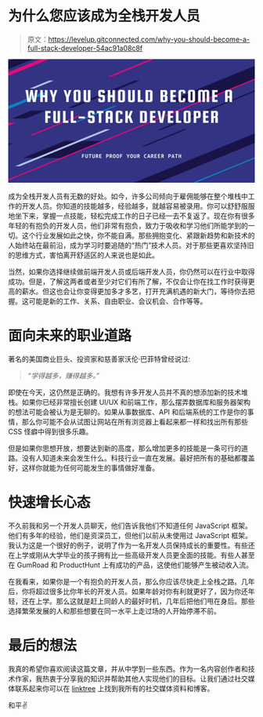 # 为什么您应该成为全栈开发人员

> 原文：<https://levelup.gitconnected.com/why-you-should-become-a-full-stack-developer-54ac91a08c8f>

![](img/9de4357994fbc3a94c85f4b6d780fe14.png)

成为全栈开发人员有无数的好处。如今，许多公司倾向于雇佣能够在整个堆栈中工作的开发人员。你知道的技能越多，经验越多，就越容易被录用。你可以舒舒服服地坐下来，掌握一点技能，轻松完成工作的日子已经一去不复返了。现在你有很多年轻的有抱负的开发人员，他们非常有抱负，致力于吸收和学习他们所能学到的一切。这个行业发展如此之快，你不能自满。那些拥抱变化、紧跟新趋势和新技术的人始终站在最前沿，成为学习时要追随的“热门”技术人员。对于那些更喜欢坚持旧的思维方式，害怕离开舒适区的人来说也是如此。

当然，如果你选择继续做前端开发人员或后端开发人员，你仍然可以在行业中取得成功。但是，了解这两者或者至少对它们有所了解，不仅会让你在找工作时获得更高的薪水。但这也会让你变得更加多才多艺，打开充满机遇的新大门，等待你去把握。这可能是新的工作、关系、自由职业、会议机会、合作等等。

# 面向未来的职业道路

著名的美国商业巨头、投资家和慈善家沃伦·巴菲特曾经说过:

> *“学得越多，赚得越多。”*

即使在今天，这仍然是正确的。我想有许多开发人员并不真的想添加新的技术堆栈。如果你已经非常擅长创建 UI/UX 和前端工作，那么摆弄数据库和服务器架构的想法可能会被认为是无聊的。如果从事数据库、API 和后端系统的工作是你的事情，那么你可能不会从试图让网站在所有浏览器上看起来都一样和找出所有那些 CSS 怪癖中得到很多乐趣。

但是如果你思想开放，想要达到新的高度，那么增加更多的技能是一条可行的道路。没有人知道未来会发生什么。科技行业一直在发展。最好把所有的基础都覆盖好，这样你就能为任何可能发生的事情做好准备。

# 快速增长心态

不久前我和另一个开发人员聊天，他们告诉我他们不知道任何 JavaScript 框架。他们有多年的经验，他们是资深员工，但他们以前从未使用过 JavaScript 框架。我认为这是一个很好的例子，说明了作为一名开发人员保持成长的重要性。有些还在上学或刚从大学毕业的孩子拥有比一些高级开发人员更全面的技能。有些人甚至在 GumRoad 和 ProductHunt 上有成功的产品，这使他们能够产生被动收入流。

在我看来，如果你是一个有抱负的开发人员，那么你应该尽快走上全栈之路。几年后，你将超过很多比你年长的开发人员。如果年龄对你有利就更好了，因为你还年轻，还在上学。那么这就是赶上同龄人的最好时机，几年后把他们甩在身后。那些选择繁荣发展的人和那些想要在同一水平上走过场的人开始停滞不前。

# 最后的想法

我真的希望你喜欢阅读这篇文章，并从中学到一些东西。作为一名内容创作者和技术作家，我热衷于分享我的知识并帮助其他人实现他们的目标。让我们通过社交媒体联系起来你可以在 [linktree](https://linktr.ee/andrewbaisden) 上找到我所有的社交媒体资料和博客。

和平✌️
